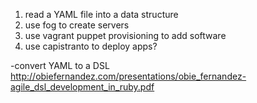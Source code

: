 1. read a YAML file into a data structure
2. use fog to create servers
3. use vagrant puppet provisioning to add software
4. use capistranto to deploy apps?


-convert YAML to a DSL 
http://obiefernandez.com/presentations/obie_fernandez-agile_dsl_development_in_ruby.pdf
